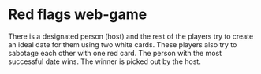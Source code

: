 # Red flags web-game

There is a designated person (host) and the rest of the players try to create an ideal date for them using two white cards. 
These players also try to sabotage each other with one red card. The person with the most successful date wins. The winner is picked out by the host. 

